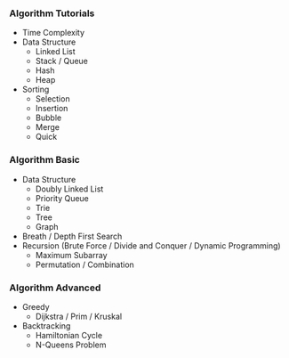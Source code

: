 ### Algorithm Tutorials

- Time Complexity
- Data Structure
  - Linked List
  - Stack / Queue
  - Hash
  - Heap
- Sorting
  - Selection
  - Insertion
  - Bubble
  - Merge
  - Quick

### Algorithm Basic

- Data Structure
  - Doubly Linked List
  - Priority Queue
  - Trie
  - Tree
  - Graph
- Breath / Depth First Search
- Recursion (Brute Force / Divide and Conquer / Dynamic Programming)
  - Maximum Subarray
  - Permutation / Combination

### Algorithm Advanced

- Greedy
  - Dijkstra / Prim / Kruskal
- Backtracking
  - Hamiltonian Cycle
  - N-Queens Problem
